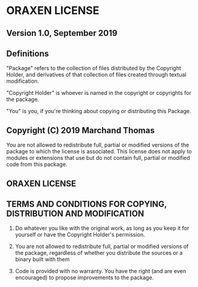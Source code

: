# ORAXEN LICENSE


## Version 1.0, September 2019


## Definitions

"Package" refers to the collection of files distributed by the Copyright Holder, and derivatives of that 
collection of files created through textual modification.

"Copyright Holder" is whoever is named in the copyright or copyrights for the package.

"You" is you, if you're thinking about copying or distributing this Package.


## Copyright (C) 2019 Marchand Thomas

You are not allowed to redistribute full, partial or modified versions of the package to which the license 
is associated. This license does not apply to modules or extensions that use but do not contain full, 
partial or modified code from this package.


## ORAXEN LICENSE
## TERMS AND CONDITIONS FOR COPYING, DISTRIBUTION AND MODIFICATION

1. Do whatever you like with the original work, as long as you keep it for yourself or have the Copyright
Holder's permission.

2. You are not allowed to redistribute full, partial or modified versions of the package, regardless of 
whether you distribute the sources or a binary built with them

3. Code is provided with no warranty. You have the right (and are even encouraged) to propose improvements
to the package.